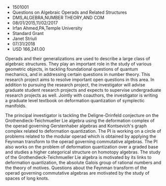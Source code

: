 
* 1501001
* Questions on Algebraic Operads and Related Structures
* DMS,ALGEBRA,NUMBER THEORY,AND COM
* 08/01/2015,11/02/2017
* Irfan Ahmed,PA,Temple University
* Standard Grant
* Janet Striuli
* 07/31/2018
* USD 166,241.00

Operads and their generalizations are used to describe a large class of
algebraic structures. They play an important role in the study of various
geometric objects, in tackling foundational questions of quantum mechanics, and
in addressing certain questions in number theory. This research project aims to
resolve important open questions in this area. In addition to pursuing the
research project, the investigator will advise graduate student research
projects and expects to supervise undergraduate research projects as well.
Jointly with coauthors, the investigator is writing a graduate level textbook on
deformation quantization of symplectic manifolds.

The principal investigator is tackling the Deligne-Drinfeld conjecture on the
Grothendieck-Teichmueller Lie algebra using the deformation complex of the
operad governing Gerstenhaber algebras and Kontsevich's graph complex related to
deformation quantization. The PI is working on a circle of problems related to
the modular operad which is obtained by applying the Feynman transform to the
operad governing commutative algebras. The PI also works on the problem of
deformation quantization over a graded base and studies a higher categorical
structure on homotopy algebras. The study of the Grothendieck-Teichmueller Lie
algebra is motivated by its links to deformation quantization, the absolute
Galois group of rational numbers and the theory of motives. Questions about the
Feynman transform of the operad governing commutative algebras are motivated by
the study of spaces of long knots.
